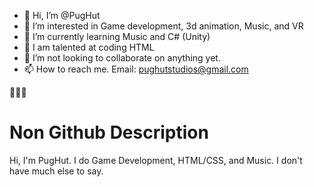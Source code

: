 - 👋 Hi, I’m @PugHut
- 👀 I’m interested in Game development, 3d animation, Music, and VR
- 🌱 I’m currently learning Music and C# (Unity)
- 🧠 I am talented at coding HTML
- 💞️ I’m not looking to collaborate on anything yet.
- 📫 How to reach me. Email: pughutstudios@gmail.com

🤫🧏‍♂️

# Non Github Description
Hi, I'm PugHut. I do Game Development, HTML/CSS, and Music. I don't have much else to say.
